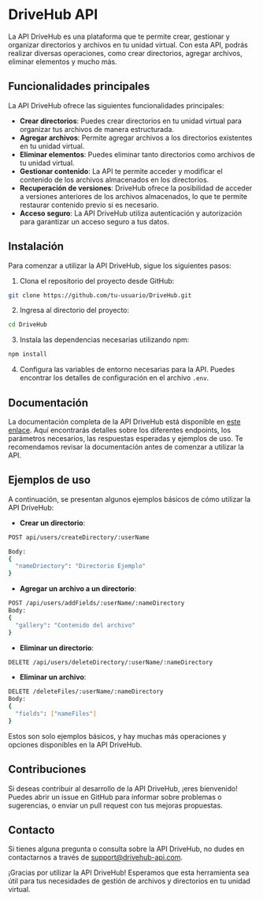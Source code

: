 # DriveHub API

La API DriveHub es una plataforma que te permite crear, gestionar y organizar directorios y archivos en tu unidad virtual. Con esta API, podrás realizar diversas operaciones, como crear directorios, agregar archivos, eliminar elementos y mucho más.

## Funcionalidades principales

La API DriveHub ofrece las siguientes funcionalidades principales:

- **Crear directorios**: Puedes crear directorios en tu unidad virtual para organizar tus archivos de manera estructurada.
- **Agregar archivos**: Permite agregar archivos a los directorios existentes en tu unidad virtual.
- **Eliminar elementos**: Puedes eliminar tanto directorios como archivos de tu unidad virtual.
- **Gestionar contenido**: La API te permite acceder y modificar el contenido de los archivos almacenados en los directorios.
- **Recuperación de versiones**: DriveHub ofrece la posibilidad de acceder a versiones anteriores de los archivos almacenados, lo que te permite restaurar contenido previo si es necesario.
- **Acceso seguro**: La API DriveHub utiliza autenticación y autorización para garantizar un acceso seguro a tus datos.

## Instalación

Para comenzar a utilizar la API DriveHub, sigue los siguientes pasos:

1. Clona el repositorio del proyecto desde GitHub:

```bash
git clone https://github.com/tu-usuario/DriveHub.git
```

2. Ingresa al directorio del proyecto:

```bash
cd DriveHub
```

3. Instala las dependencias necesarias utilizando npm:

```bash
npm install
```

4. Configura las variables de entorno necesarias para la API. Puedes encontrar los detalles de configuración en el archivo `.env`.

## Documentación

La documentación completa de la API DriveHub está disponible en [este enlace](https://drivehub-api-docs.com). Aquí encontrarás detalles sobre los diferentes endpoints, los parámetros necesarios, las respuestas esperadas y ejemplos de uso. Te recomendamos revisar la documentación antes de comenzar a utilizar la API.

## Ejemplos de uso

A continuación, se presentan algunos ejemplos básicos de cómo utilizar la API DriveHub:

- **Crear un directorio**:

```bash
POST api/users/createDirectory/:userName

Body:
{
  "nameDriectory": "Directorio Ejemplo"
}
```

- **Agregar un archivo a un directorio**:

```bash
POST /api/users/addFields/:userName/:nameDirectory
Body:
{
  "gallery": "Contenido del archivo"
}
```

- **Eliminar un directorio**:

```bash
DELETE /api/users/deleteDirectory/:userName/:nameDirectory
```

- **Eliminar un archivo**:

```bash
DELETE /deleteFiles/:userName/:nameDirectory
Body:
{
  "fields": ["nameFiles"]
}
```

Estos son solo ejemplos básicos, y hay muchas más operaciones y opciones disponibles en la API DriveHub.

## Contribuciones

Si deseas contribuir al desarrollo de la API DriveHub, ¡eres bienvenido! Puedes abrir un issue en GitHub para informar sobre problemas o sugerencias, o enviar un pull request con tus mejoras propuestas.

## Contacto

Si tienes alguna pregunta o consulta sobre la API DriveHub, no dudes en contactarnos a través de [support@drivehub-api.com](mailto:support@drivehub-api.com).

¡Gracias por utilizar la API DriveHub! Esperamos que esta herramienta sea útil para tus necesidades de gestión de archivos y directorios en tu unidad virtual.

```sh

```